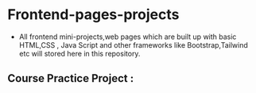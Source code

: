 # Frontend-pages-projects
* All frontend mini-projects,web pages which are built up with basic HTML,CSS , Java Script and other frameworks like Bootstrap,Tailwind etc will stored here in this repository.
## Course Practice Project :
```Java Script

```
  
